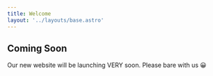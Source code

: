 ```yaml
---
title: Welcome
layout: '../layouts/base.astro'
---
```


## Coming Soon

Our new website will be launching VERY soon. Please bare with us 😀
